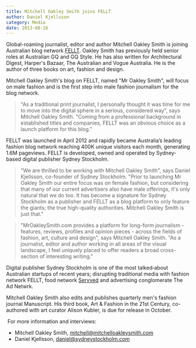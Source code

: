 ```yaml
---
title: Mitchell Oakley Smith joins FELLT
author: Daniel Kjellsson
category: Media
date: 2013-08-16
---
```


Global-roaming journalist, editor and author Mitchell Oakley Smith is joining
Australian blog network [FELLT][fellt]. Oakley Smith has previously held
senior roles at Australian GQ and GQ Style. He has also written for
Architectural Digest, Harper's Bazaar, The Australian and Vogue Australia.
He is the author of three books on art, fashion and design.

Mitchell Oakley Smith's blog on FELLT, named "Mr Oakley Smith", will focus on
male fashion and is the first step into male fashion journalism
for the blog network.

> "As a traditional print journalist, I personally thought it was time for me
> to move into the digital sphere in a serious, considered way", says Mitchell
> Oakley Smith. "Coming from a professional background in established titles
> and companies, FELLT was an obvious choice as a launch
> platform for this blog."

FELLT was launched in April 2012 and rapidly became Australia’s leading fashion
blog network reaching 400K unique visitors each month, generating 1.6M
pageviews. FELLT is developed, owned and operated by Sydney‐based digital
publisher Sydney Stockholm.

> "We are thrilled to be working with Mitchell Oakley Smith", says Daniel
> Kjellsson, co-founder of Sydney Stockholm. "Prior to launching Mr Oakley Smith
> our entire focus was on female fashion, but considering that many of our
> current advertisers also have male offerings, it's only natural that
> we do too. It has become a signature for Sydney Stockholm as a publisher and
> FELLT as a blog platform to only feature the giants; the true
> high-quality authorities. Mitchell Oakley Smith is just that."

> "MrOakleySmith.com provides a platform for long-form journalism - features,
> reviews, profiles and opinion pieces - across the fields of fashion, art,
> culture and design", says Mitchell Oakley Smith. "As a journalist, editor and
> author working in all areas of the visual landscape, I feel uniquely placed to
> offer readers a broad cross-section of interesting writing."

Digital publisher Sydney Stockholm is one of the most talked‐about Australian
start­ups of recent years; disrupting traditional media with fashion network
FELLT, food network [Servved][servved] and advertising conglomerate
The Ad Netwrk.

Mitchell Oakley Smith also edits and publishes quarterly men's fashion journal
Manuscript. His third book, Art &amp; Fashion in the 21st Century, co-authored
with art curator Alison Kubler, is due for release in October.

 For more information and interviews:

 - Mitchell Oakley Smith, [mitchell@mitchelloakleysmith.com][mitchell]
 - Daniel Kjellsson, [daniel@sydneystockholm.com][daniel]

[fellt]: http://fellt.com
[servved]: http://servved.com
[mitchell]: mailto:mitchell@mitchelloakleysmith.com
[daniel]: mailto:daniel@sydneystockholm.com

